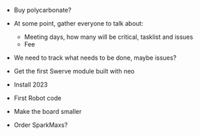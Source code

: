 
* Buy polycarbonate?

* At some point, gather everyone to talk about:
    * Meeting days, how many will be critical, tasklist and issues
    * Fee

* We need to track what needs to be done, maybe issues?
* Get the first Swerve module built with neo
* Install 2023
* First Robot code
* Make the board smaller
* Order SparkMaxs?


